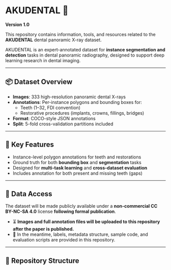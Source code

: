# AKUDENTAL 🦷  
**Version 1.0**

This repository contains information, tools, and resources related to the **AKUDENTAL** dental panoramic X-ray dataset.

AKUDENTAL is an expert-annotated dataset for **instance segmentation and detection** tasks in dental panoramic radiography, designed to support deep learning research in dental imaging.

---

## 📦 Dataset Overview

- **Images**: 333 high-resolution panoramic dental X-rays  
- **Annotations**: Per-instance polygons and bounding boxes for:
  - Teeth (1–32, FDI convention)
  - Restorative procedures (implants, crowns, fillings, bridges)  
- **Format**: COCO-style JSON annotations  
- **Split**: 5-fold cross-validation partitions included

---

## 🚀 Key Features

- Instance-level polygon annotations for teeth and restorations
- Ground truth for both **bounding box** and **segmentation** tasks
- Designed for **multi-task learning** and **cross-dataset evaluation**
- Includes annotation for both present and missing teeth (gaps)

---

## 🔐 Data Access

The dataset will be made publicly available under a **non-commercial CC BY-NC-SA 4.0** license **following formal publication**.

- ⏳ **Images and full annotation files will be uploaded to this repository after the paper is published.**
- 📄 In the meantime, labels, metadata structure, sample code, and evaluation scripts are provided in this repository.

---

## 📁 Repository Structure

